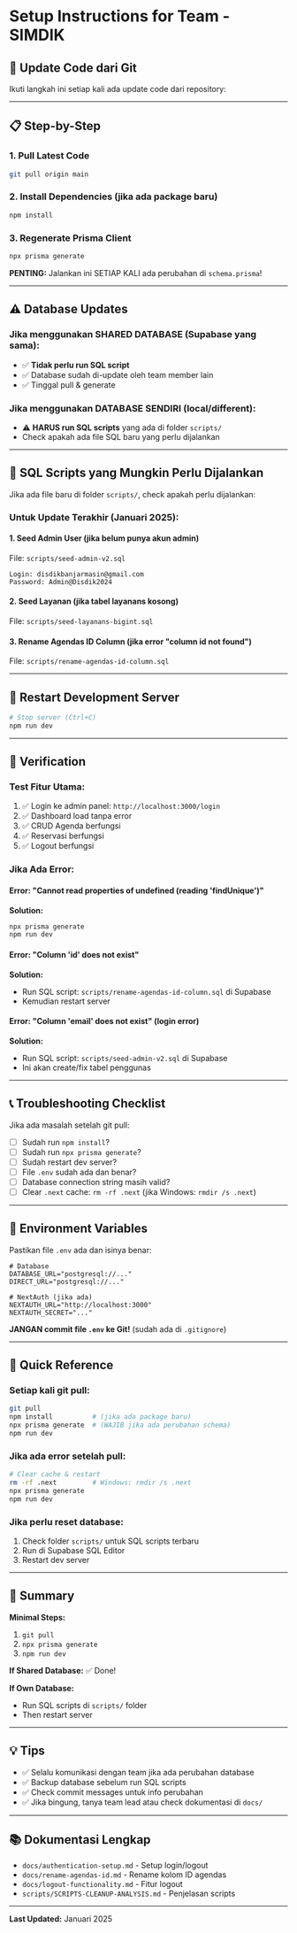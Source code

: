 # Setup Instructions for Team - SIMDIK

## 🚀 Update Code dari Git

Ikuti langkah ini setiap kali ada update code dari repository:

---

## 📋 Step-by-Step

### **1. Pull Latest Code**
```bash
git pull origin main
```

### **2. Install Dependencies (jika ada package baru)**
```bash
npm install
```

### **3. Regenerate Prisma Client**
```bash
npx prisma generate
```

**PENTING:** Jalankan ini SETIAP KALI ada perubahan di `schema.prisma`!

---

## ⚠️ Database Updates

### **Jika menggunakan SHARED DATABASE (Supabase yang sama):**
- ✅ **Tidak perlu run SQL script**
- ✅ Database sudah di-update oleh team member lain
- ✅ Tinggal pull & generate

### **Jika menggunakan DATABASE SENDIRI (local/different):**
- ⚠️ **HARUS run SQL scripts** yang ada di folder `scripts/`
- Check apakah ada file SQL baru yang perlu dijalankan

---

## 📁 SQL Scripts yang Mungkin Perlu Dijalankan

Jika ada file baru di folder `scripts/`, check apakah perlu dijalankan:

### **Untuk Update Terakhir (Januari 2025):**

#### **1. Seed Admin User** (jika belum punya akun admin)
File: `scripts/seed-admin-v2.sql`
```
Login: disdikbanjarmasin@gmail.com
Password: Admin@Disdik2024
```

#### **2. Seed Layanan** (jika tabel layanans kosong)
File: `scripts/seed-layanans-bigint.sql`

#### **3. Rename Agendas ID Column** (jika error "column id not found")
File: `scripts/rename-agendas-id-column.sql`

---

## 🔄 Restart Development Server

```bash
# Stop server (Ctrl+C)
npm run dev
```

---

## 🧪 Verification

### **Test Fitur Utama:**
1. ✅ Login ke admin panel: `http://localhost:3000/login`
2. ✅ Dashboard load tanpa error
3. ✅ CRUD Agenda berfungsi
4. ✅ Reservasi berfungsi
5. ✅ Logout berfungsi

### **Jika Ada Error:**

#### **Error: "Cannot read properties of undefined (reading 'findUnique')"**
**Solution:**
```bash
npx prisma generate
npm run dev
```

#### **Error: "Column 'id' does not exist"**
**Solution:**
- Run SQL script: `scripts/rename-agendas-id-column.sql` di Supabase
- Kemudian restart server

#### **Error: "Column 'email' does not exist" (login error)**
**Solution:**
- Run SQL script: `scripts/seed-admin-v2.sql` di Supabase
- Ini akan create/fix tabel penggunas

---

## 📞 Troubleshooting Checklist

Jika ada masalah setelah git pull:

- [ ] Sudah run `npm install`?
- [ ] Sudah run `npx prisma generate`?
- [ ] Sudah restart dev server?
- [ ] File `.env` sudah ada dan benar?
- [ ] Database connection string masih valid?
- [ ] Clear `.next` cache: `rm -rf .next` (jika Windows: `rmdir /s .next`)

---

## 🔐 Environment Variables

Pastikan file `.env` ada dan isinya benar:

```env
# Database
DATABASE_URL="postgresql://..."
DIRECT_URL="postgresql://..."

# NextAuth (jika ada)
NEXTAUTH_URL="http://localhost:3000"
NEXTAUTH_SECRET="..."
```

**JANGAN commit file `.env` ke Git!** (sudah ada di `.gitignore`)

---

## 📝 Quick Reference

### **Setiap kali git pull:**
```bash
git pull
npm install          # (jika ada package baru)
npx prisma generate  # (WAJIB jika ada perubahan schema)
npm run dev
```

### **Jika ada error setelah pull:**
```bash
# Clear cache & restart
rm -rf .next         # Windows: rmdir /s .next
npx prisma generate
npm run dev
```

### **Jika perlu reset database:**
1. Check folder `scripts/` untuk SQL scripts terbaru
2. Run di Supabase SQL Editor
3. Restart dev server

---

## 🎯 Summary

**Minimal Steps:**
1. `git pull`
2. `npx prisma generate`
3. `npm run dev`

**If Shared Database:** ✅ Done!

**If Own Database:** 
- Run SQL scripts di `scripts/` folder
- Then restart server

---

## 💡 Tips

- ✅ Selalu komunikasi dengan team jika ada perubahan database
- ✅ Backup database sebelum run SQL scripts
- ✅ Check commit messages untuk info perubahan
- ✅ Jika bingung, tanya team lead atau check dokumentasi di `docs/`

---

## 📚 Dokumentasi Lengkap

- `docs/authentication-setup.md` - Setup login/logout
- `docs/rename-agendas-id.md` - Rename kolom ID agendas
- `docs/logout-functionality.md` - Fitur logout
- `scripts/SCRIPTS-CLEANUP-ANALYSIS.md` - Penjelasan scripts

---

**Last Updated:** Januari 2025



